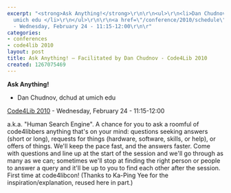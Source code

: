 ```yaml
---
excerpt: "<strong>Ask Anything!</strong>\r\n\r\n<ul>\r\n<li>Dan Chudnov, dchud at
  umich edu </li>\r\n</ul>\r\n\r\n<a href=\"/conference/2010/schedule\">Code4Lib 2010</a>
  - Wednesday, February 24 - 11:15-12:00\r\n\r"
categories:
- conferences
- code4lib 2010
layout: post
title: Ask Anything! – Facilitated by Dan Chudnov - Code4Lib 2010
created: 1267075469
---
```

<strong>Ask Anything!</strong>

<ul>
<li>Dan Chudnov, dchud at umich edu </li>
</ul>

<a href="/conference/2010/schedule">Code4Lib 2010</a> - Wednesday, February 24 - 11:15-12:00

a.k.a. "Human Search Engine". A chance for you to ask a roomful of code4libbers anything that's on your mind: questions seeking answers (short or long), requests for things (hardware, software, skills, or help), or offers of things. We'll keep the pace fast, and the answers faster. Come with questions and line up at the start of the session and we'll go through as many as we can; sometimes we'll stop at finding the right person or people to answer a query and it'll be up to you to find each other after the session. First time at code4libcon! (Thanks to Ka-Ping Yee for the inspiration/explanation, reused here in part.)
